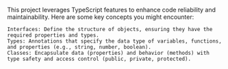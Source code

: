 This project leverages TypeScript features to enhance code reliability and maintainability. Here are some key concepts you might encounter:

    Interfaces: Define the structure of objects, ensuring they have the required properties and types.
    Types: Annotations that specify the data type of variables, functions, and properties (e.g., string, number, boolean).
    Classes: Encapsulate data (properties) and behavior (methods) with type safety and access control (public, private, protected).

